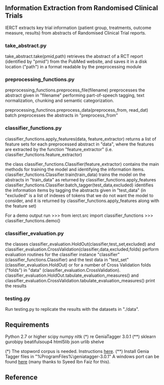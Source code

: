## Information Extraction from Randomised Clinical Trials

IERCT extracts key trial information (patient group, treatments, outcome measure, results) from abstracts of Randomised
Clinical Trial reports.


### take_abstract.py ###

take_abstract.take(pmid,path) retrieves the abstract of a RCT report (identified by "pmid") from the PubMed website, 
and saves it in a disk location ("path") in a format readable by the preprocessing module

### preprocessing_functions.py ###

preprocessing_functions.preprocess_file(filename) preprocesses the abstract given in "filename" performing part-of-speech
tagging, text normalization, chunking and semantic categorization.

preprocessing_functinos.preprocess_data(preprocess_from, read_dat) batch preprocesses the abstracts in "preprocess_from"

### classifier_functions.py ###

classifier_functions.apply_features(data, feature_extractor) returns a list of feature sets for each preprocessed abstract
in "data", where the features are extracted by the function "feature_extractor" (i.e. classifier_functions.feature_extractor)

the class classifier_functions.Classifier(feature_extractor) contains the main methods for training the model and identifying 
the information items. 
classifier_functions.Classifier.train(train_data) trains the model on the abstracts in "train_data" as returned by classifier_functions.apply_features
classifier_functions.Classifier.batch_tagger(test_data,excluded) identifies the information items by tagging the abstracts given
in "test_data" (in "excluded" is a list of indexes of tokens that we do not want the model to consider, and it is returned by
classifier_functions.apply_features along with the feature set)

For a demo output run
	>>> from ierct.src import classifier_functions
	>>> classifier_functions.demo()

### classifier_evaluation.py ###

the classes classifier_evaluation.HoldOut(classifier,test_set,excluded) and classifier_evaluation.CrossValidation(classifier,data,excluded,folds) 
perform evaluation routines for the classifier instance "classifier" (classifier_functions.Classifier) and the test data in 
"test_set" (classifier_evaluation.HoldOut) or for a number of Cross Validation folds ("folds") in "data" (classifier_evaluation.CrossValidation).
classifier_evaluation.HoldOut.tabulate_evaluation_measures() and classifier_evaluation.CrossValidation.tabulate_evaluation_measures()
print the results

### testing.py ###

Run testing.py to replicate the results with the datasets in "./data".


## Requirements ##
Python 2.7 or higher
scipy
numpy
nltk (*)
re
GeniaTagger 3.0.1 (**)
sklearn
gurobipy 
beatifulsoup4
html5lib
json
urlib
shelve

(*) The stopword corpus is needed. Instructions [here](http://www.nltk.org/data.html).
(**) Install Genia Tagger files in "%ProgramFiles%\geniatagger-3.0.1"
	A windows port can be found [here](http://syeedibnfaiz.blogspot.co.uk/2011/07/porting-genia-pos-tagger-301-to-windows.html)
	(many thanks to Syeed Ibn Faiz for this).


## Reference ##

